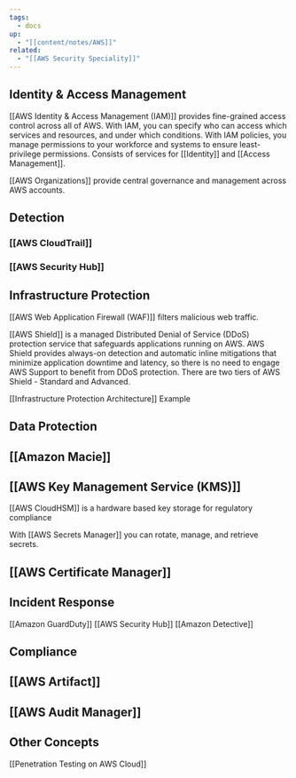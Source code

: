 ```yaml
---
tags:
  - docs
up:
  - "[[content/notes/AWS]]"
related:
  - "[[AWS Security Speciality]]"
---
```

## Identity & Access Management 

[[AWS Identity & Access Management (IAM)]] provides fine-grained access control across all of AWS. With IAM, you can specify who can access which services and resources, and under which conditions. With IAM policies, you manage permissions to your workforce and systems to ensure least-privilege permissions. Consists of services for [[Identity]] and [[Access Management]].

[[AWS Organizations]] provide central governance and management across AWS accounts.

## Detection

### [[AWS CloudTrail]]
### [[AWS Security Hub]]

## Infrastructure Protection

[[AWS Web Application Firewall (WAF)]] filters malicious web traffic.

[[AWS Shield]] is a managed Distributed Denial of Service (DDoS) protection service that safeguards applications running on AWS. AWS Shield provides always-on detection and automatic inline mitigations that minimize application downtime and latency, so there is no need to engage AWS Support to benefit from DDoS protection. There are two tiers of AWS Shield - Standard and Advanced.

[[Infrastructure Protection Architecture]] Example

## Data Protection
## [[Amazon Macie]]
## [[AWS Key Management Service (KMS)]]

[[AWS CloudHSM]] is a hardware based key storage for regulatory compliance

With [[AWS Secrets Manager]] you can rotate, manage, and retrieve secrets.

## [[AWS Certificate Manager]]


## Incident Response
[[Amazon GuardDuty]]
[[AWS Security Hub]]
[[Amazon Detective]]

## Compliance
## [[AWS Artifact]]
## [[AWS Audit Manager]]


## Other Concepts
[[Penetration Testing on AWS Cloud]]